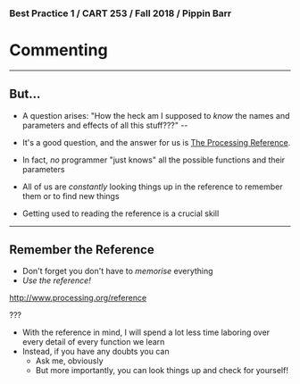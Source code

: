 ### Best Practice 1 / CART 253 / Fall 2018 / Pippin Barr

# Commenting

---

## But...

- A question arises: "How the heck am I supposed to _know_ the names and parameters and effects of all this stuff???"
--

- It's a good question, and the answer for us is [The Processing Reference](http://www.processing.org/reference).
- In fact, _no_ programmer "just knows" all the possible functions and their parameters
- All of us are _constantly_ looking things up in the reference to remember them or to find new things
- Getting used to reading the reference is a crucial skill

---

## Remember the Reference

- Don't forget you don't have to _memorise_ everything
- _Use the reference!_

http://www.processing.org/reference

???

- With the reference in mind, I will spend a lot less time laboring over every detail of every function we learn
- Instead, if you have any doubts you can
  - Ask me, obviously
  - But more importantly, you can look things up and check for yourself!
